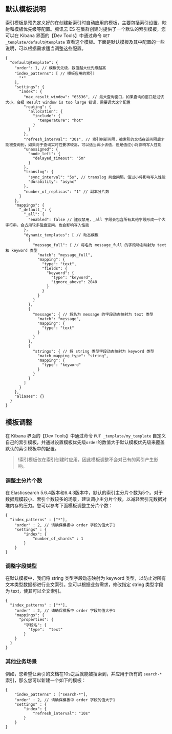 ## 默认模板说明
索引模板是预先定义好的在创建新索引时自动应用的模板，主要包括索引设置、映射和模板优先级等配置。腾讯云 ES 在集群创建时提供了一个默认的索引模板，您可以在 Kibana 界面的【Dev Tools】中通过命令 `GET _template/default@template` 查看这个模板。下面是默认模板及其中配置的一些说明，可以根据需求适当调整这些配置。
```
{
  "default@template": {
    "order": 1, // 模板优先级，数值越大优先级越高
    "index_patterns": [ // 模板应用的索引
      "*"
    ],
    "settings": {
      "index": {
        "max_result_window": "65536", // 最大查询窗口，如果查询的窗口超过该大小，会报 Result window is too large 错误，需要调大这个配置
        "routing": {
          "allocation": {
            "include": {
              "temperature": "hot"
            }
          }
        },
        "refresh_interval": "30s", // 索引刷新间隔，被索引的文档在该间隔后才能被查询到，如果对于查询实时性要求较高，可以适当调小该值，但是值过小将影响写入性能
        "unassigned": {
          "node_left": {
            "delayed_timeout": "5m"
          }
        },
        "translog": {
          "sync_interval": "5s", // translog 刷盘间隔，值过小将影响写入性能
          "durability": "async" 
        },
        "number_of_replicas": "1" // 副本分片数
      }
    },
    "mappings": {
      "_default_": {
        "_all": {
          "enabled": false // 建议禁用，_all 字段会包含所有其他字段形成一个大字符串，会占用较多磁盘空间，也会影响写入性能
        },
        "dynamic_templates": [ // 动态模板
          {
            "message_full": { // 将名为 message_full 的字段动态映射为 text 和 keyword 类型
              "match": "message_full",
              "mapping": {
                "type": "text",
                "fields": {
                  "keyword": {
                    "type": "keyword",
                    "ignore_above": 2048
                  }
                }
              }
            }
          },
          {
            "message": { // 将名为 message 的字段动态映射为 text 类型
              "match": "message",
              "mapping": {
                "type": "text"
              }
            }
          },
          {
            "strings": { // 将 string 类型字段动态映射为 keyword 类型
              "match_mapping_type": "string",
              "mapping": {
                "type": "keyword"
              }
            }
          }
        ]
      }
    },
    "aliases": {}
  }
}
```

## 模板调整
在 Kibana 界面的【Dev Tools】中通过命令 `PUT _template/my_template` 自定义自己的索引模板，并通过设置模板优先级`order`的数值大于默认模板优先级来覆盖默认的索引模板中的配置。
>!索引模板仅在索引创建时应用，因此模板调整不会对已有的索引产生影响。

### 调整主分片个数
在 Elasticsearch 5.6.4版本和6.4.3版本中，默认的索引主分片个数为5个。对于数据规模较小、索引个数较多的场景，建议调小主分片个数，以减轻索引元数据对堆内存的压力。您可以参考下面模板调整主分片个数：
```
{
  "index_patterns" : ["*"],
    "order" : 2, // 请确保模板中 order 字段的值大于1
    "settings" : {
        "index": {
            "number_of_shards" : 1
        }
    }
}
```

### 调整字段类型
在默认模板中，我们将 string 类型字段动态映射为 keyword 类型，以防止对所有文本类型数据都进行全文索引。您可以根据业务需求，修改指定 string 类型字段为 text，使其可以全文索引。
```
{
  "index_patterns" : ["*"],
    "order" : 2, // 请确保模板中 order 字段的值大于1
    "mappings": {
      "properties": {
        "字段名": {
          "type":  "text"
        }
    }
  }
}
```

### 其他业务场景
例如，您希望让索引的文档在10s之后就能被搜索到，并应用于所有的 `search-*` 索引，那么您可以新建一个如下的模板：
```
{
    "index_patterns" : ["search-*"],
    "order" : 2, // 请确保模板中 order 字段的值大于1
    "settings" : {
        "index": {
            "refresh_interval": "10s"
        }
    }
}
```

